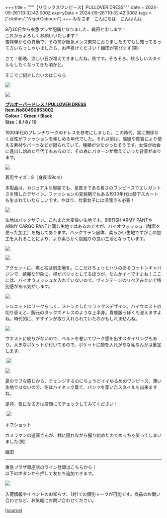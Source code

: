 +++
title = """【リラックスワンピース】PULLOVER DRESS"""
date = 2024-09-26T10:32:42.000Z
expiryDate = 2024-09-26T10:32:42.000Z
tags = ["clothes","Nigel Cabourn"]
+++
みなさま　こんにちは　こんばんは

9月20日から東急プラザ配属となりました、織田と申します！  
これからよろしくお願いいたします！  
吉祥寺からの異動で、その前が阪急メンズ東京におりましたのでもし知ってるって方いらっしゃいましたら、お声掛けください！織田が喜びます(笑)

さて！朝晩、涼しい日が増えてきましたね。秋です。そろそろ、秋らしいスタイルもしたくなってきた頃かと。

そこでご紹介したいのはこちら

![](https://cdn.shopify.com/s/files/1/0094/9295/5196/files/IMG_5324_487b4d81-8ba8-4e8a-b05f-6d8a0803b6a0_480x480.jpg?v=1727345496)

![](https://cdn.shopify.com/s/files/1/0094/9295/5196/files/IMG_5088_b6021c21-d35d-4442-bb72-ba877d96db17_480x480.jpg?v=1727090572)

[**プルオーバードレス / PULLOVER DRESS**](https://cabourn.jp/products/80490853002?_pos=30&_fid=4ac913c9c&_ss=c)  
**Item.No80490853002**  
**Colour：Green / Black**  
**Size：6 / 8 / 10**

1930年代のフレンチワークのドレスを参考にしました。この時代、富に関係なく女性がファッションを楽しめる年代でした。それ以前は、階級や貧富により使える素材やパーツなどが限られていて、種類が少なかったそうです。女性が社会に進出し始めた年代でもあるので、その為にパターンが増えていった背景があります。

![](https://cdn.shopify.com/s/files/1/0094/9295/5196/files/IMG_5136_d6162e8d-6b01-4ec5-b3a3-af9e21df0d53_480x480.jpg?v=1727189515)

着用サイズ：8（身長159cm）

本製品は、カジュアルな服装でも、足首まである長さのワンピースでエレガントさを残したデザイン。ファッションの変貌期でもある1930年代は膝下スカートも生まれていたらしいです。やはり、仕事女子には活発さも必要！

![](https://cdn.shopify.com/s/files/1/0094/9295/5196/files/IMG_5325_f8083821-3fa4-4545-9ce8-4bc09668dc93_480x480.jpg?v=1727344986)

生地はバックサテン。これまた大変良い生地です。BRITISH ARMY PANTやARMY CARGO PANTと同じ生地ではあるのですが、バイオウォッシュ（酵素を使った加工）を施してあります。バックサテン自体、柔らかい生地ですがこの加工を入れることにより、より柔らかく肌触りの良い生地となっています。

![](https://cdn.shopify.com/s/files/1/0094/9295/5196/files/IMG_5096_e115315a-a5c7-4be6-acfd-475015a5ad83_480x480.jpg?v=1727090575)

![](https://cdn.shopify.com/s/files/1/0094/9295/5196/files/IMG_5097_533e0037-b539-40ad-8757-5aea2c7aa1b4_480x480.jpg?v=1727090574)

アクセントに、襟と袖は別生地を。ここだけちょっとハリのあるコットンギャバジンで、綺麗な印象に。襟がパリッとしてるほうが、なんかイイですよね！ここには、バイオウォッシュを入れていないので、ヴィンテージのリペアみたいで特別感がある気がします。

![](https://cdn.shopify.com/s/files/1/0094/9295/5196/files/IMG_5289_480x480.jpg?v=1727189547)

シルエットはワークらしく、ストンとしたリラックスデザイン。ハイウエストの切り替えと、胸元のタックでドレスのような上半身。貴族服っぽくも見えますよね。時代的に、デザインが取り入れられていたのかもしれませんね。

![](https://cdn.shopify.com/s/files/1/0094/9295/5196/files/IMG_5186_480x480.jpg?v=1727189517)

ウエストに絞りがないので、ベルトを巻いてワーク感を出すスタイリングもあり。大きなポケットが付いてるので、ポケットに物を入れがちな私なんかは重宝します。

 ![](https://cdn.shopify.com/s/files/1/0094/9295/5196/files/IMG_5193_42ff62a9-4246-4aaf-befa-bc1d040b78be_480x480.jpg?v=1727345494)

![](https://cdn.shopify.com/s/files/1/0094/9295/5196/files/IMG_5311_c343bd6a-9622-4273-9c86-b230c11c09f4_480x480.jpg?v=1727189518)

夏のラフな感じから、チェンジするのにちょうどイイゆるめのワンピース。薄い生地ではないので、冬はハイネック着て、パンツを穿いたスタイルも出来ますね。

是非、気になる方は店頭にてチェックしてみてください！

 ![](https://cdn.shopify.com/s/files/1/0094/9295/5196/files/IMG_5247_9f2d805b-ef77-4550-8953-706ed896fc92_480x480.jpg?v=1727344985)

オフショット

カメラマンの遠藤さんが、柱に隠れながら撮り始めたのでめっちゃ笑ってしまいました(笑)

織田

* * *

東急プラザ銀座店のライン登録はこちらから！  
以下のボタンから押して友だち追加できます。 

[![](https://scdn.line-apps.com/n/line_add_friends/btn/ja.png)](https://lin.ee/BYB8FHk) 

入荷情報やイベントのお知らせ、1対1での個別トークが可能です。商品のお問い合わせなど、お気軽にお問い合わせください。

[[source]](https://cabourn.jp/blogs/shop-info/tokyu20240926)
